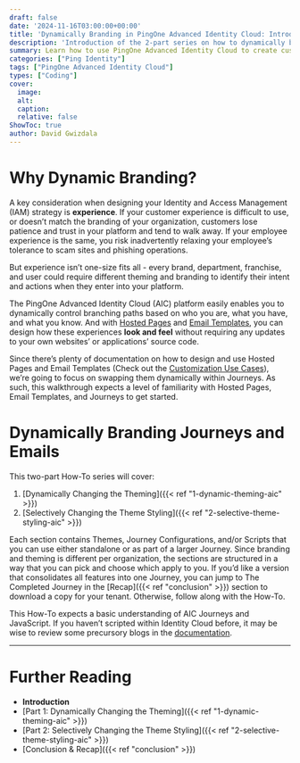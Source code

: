 ```yaml
---
draft: false
date: '2024-11-16T03:00:00+00:00'
title: 'Dynamically Branding in PingOne Advanced Identity Cloud: Introduction'
description: 'Introduction of the 2-part series on how to dynamically brand User Experience Journeys and Email Templates in PingOne AIC'
summary: Learn how to use PingOne Advanced Identity Cloud to create custom-themed experiences for each and every user
categories: ["Ping Identity"]
tags: ["PingOne Advanced Identity Cloud"]
types: ["Coding"]
cover:
  image:
  alt:
  caption:
  relative: false
ShowToc: true
author: David Gwizdala
---
```


# Why Dynamic Branding?

A key consideration when designing your Identity and Access Management (IAM) strategy is **experience**. If your customer experience is difficult to use, or doesn’t match the branding of your organization, customers lose patience and trust in your platform and tend to walk away. If your employee experience is the same, you risk inadvertently relaxing your employee’s tolerance to scam sites and phishing operations.

But experience isn’t one-size fits all - every brand, department, franchise, and user could require different theming and branding to identify their intent and actions when they enter into your platform.

The PingOne Advanced Identity Cloud (AIC) platform easily enables you to dynamically control branching paths based on who you are, what you have, and what you know. And with [Hosted Pages](https://docs.pingidentity.com/pingoneaic/latest/end-user/customize-login-enduser-pages.html) and [Email Templates](https://docs.pingidentity.com/pingoneaic/latest/tenants/email-templates.html), you can design how these experiences **look and feel** without requiring any updates to your own websites’ or applications’ source code.

Since there’s plenty of documentation on how to design and use Hosted Pages and Email Templates (Check out the [Customization Use Cases](https://docs.pingidentity.com/pingoneaic/latest/use-cases/preface-pages/customization.html)), we’re going to focus on swapping them dynamically within Journeys. As such, this walkthrough expects a level of familiarity with Hosted Pages, Email Templates, and Journeys to get started.

# Dynamically Branding Journeys and Emails

This two-part How-To series will cover:

1. [Dynamically Changing the Theming]({{< ref "1-dynamic-theming-aic" >}})
2. [Selectively Changing the Theme Styling]({{< ref "2-selective-theme-styling-aic" >}})

Each section contains Themes, Journey Configurations, and/or Scripts that you can use either standalone or as part of a larger Journey. Since branding and theming is different per organization, the sections are structured in a way that you can pick and choose which apply to you. If you’d like a version that consolidates all features into one Journey, you can jump to The Completed Journey in the [Recap]({{< ref "conclusion" >}}) section to download a copy for your tenant. Otherwise, follow along with the How-To.

This How-To expects a basic understanding of AIC Journeys and JavaScript. If you haven’t scripted within Identity Cloud before, it may be wise to review some precursory blogs in the [documentation](https://docs.pingidentity.com).

---

# Further Reading

- **Introduction**
- [Part 1: Dynamically Changing the Theming]({{< ref "1-dynamic-theming-aic" >}})
- [Part 2: Selectively Changing the Theme Styling]({{< ref "2-selective-theme-styling-aic" >}})
- [Conclusion & Recap]({{< ref "conclusion" >}})